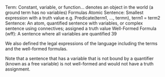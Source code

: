 ﻿Term: Constant, variable, or function… denotes an object in the world (a ground term has no variables)
Formulas
Atomic Sentence: Smallest expression with a truth value
e.g. Predicate(term1, …, termn), term1 = term2 
Sentence: An atom, quantified sentence with variables, or complex sentence using connectives; assigned a truth value
Well-Formed Formula (wff): A sentence where all variables are quantified
39

We also defined the legal expressions of the language including the terms and the well-formed formulas.

Note that a sentence that has a variable that is not bound by a quantifier (known as a free variable) is not well-formed and would not have a truth assignment.

